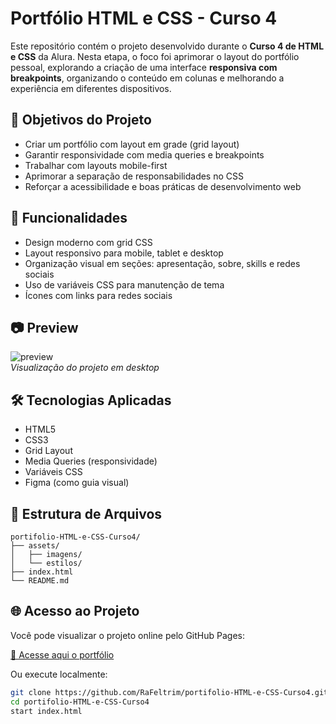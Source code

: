 # Portfólio HTML e CSS - Curso 4

Este repositório contém o projeto desenvolvido durante o **Curso 4 de HTML e CSS** da Alura. Nesta etapa, o foco foi aprimorar o layout do portfólio pessoal, explorando a criação de uma interface **responsiva com breakpoints**, organizando o conteúdo em colunas e melhorando a experiência em diferentes dispositivos.

## 🧠 Objetivos do Projeto

- Criar um portfólio com layout em grade (grid layout)
- Garantir responsividade com media queries e breakpoints
- Trabalhar com layouts mobile-first
- Aprimorar a separação de responsabilidades no CSS
- Reforçar a acessibilidade e boas práticas de desenvolvimento web

## 📱 Funcionalidades

- Design moderno com grid CSS
- Layout responsivo para mobile, tablet e desktop
- Organização visual em seções: apresentação, sobre, skills e redes sociais
- Uso de variáveis CSS para manutenção de tema
- Ícones com links para redes sociais

## 📷 Preview

![preview](./assets/imagens/preview-projeto.png)  
*Visualização do projeto em desktop*

## 🛠️ Tecnologias Aplicadas

- HTML5
- CSS3
- Grid Layout
- Media Queries (responsividade)
- Variáveis CSS
- Figma (como guia visual)

## 📁 Estrutura de Arquivos

```plaintext
portifolio-HTML-e-CSS-Curso4/
├── assets/
│   ├── imagens/
│   └── estilos/
├── index.html
└── README.md
```

## 🌐 Acesso ao Projeto

Você pode visualizar o projeto online pelo GitHub Pages:

[🔗 Acesse aqui o portfólio](https://rafeltrim.github.io/portifolio-HTML-e-CSS-Curso4/)

Ou execute localmente:

```bash
git clone https://github.com/RaFeltrim/portifolio-HTML-e-CSS-Curso4.git
cd portifolio-HTML-e-CSS-Curso4
start index.html
```
